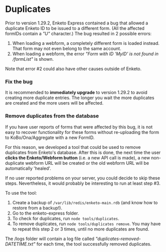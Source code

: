 Duplicates
============

Prior to version 1.29.2, Enketo Express contained a bug that allowed a duplicate Enketo ID to be issued to a different form. (All the affected formIDs contain a _"U"_ character.) The bug resulted in 2 possible errors:

1. When loading a webform, a completely different form is loaded instead. That form may not even belong to the same account.
2. When loading a webform, the error _"Form with ID 'MyID' is not found in /formList"_ is shown.

Note that error #2 could also have other causes outside of Enketo.

### Fix the bug

It is recommended to **immediately upgrade** to version 1.29.2 to avoid creating more duplicate entries. The longer you wait the more duplicates are created and the more users will be affected.

### Remove duplicates from the database

If you have user reports of forms that were affected by this bug, it is not easy to recover functionality for these forms without re-uploading the form to KoBo/Ona/Aggregate with a new FormID.

For this reason, we developed a tool that could be used to remove duplicates from Enketo's database. After this is done, the next time the user **clicks the Enketo/Webform button** (i.e. a new API call is made), a new non-duplicate webform URL will be created or the old webform URL will be automatically 'healed'. 

If no user reported problems on your server, you could decide to skip these steps. Nevertheless, it would probably be interesting to run at least step #3.

To use the tool:

1. Create a backup of `/var/lib/redis/enketo-main.rdb` (and know how to restore from a backup!).
2. Go to the enketo-express folder.
3. To check for duplicates, run `node tools/duplicates`.
4. To remove duplicates, run `node tools/duplicates remove`. You may have to repeat this step 2 or 3 times, until no more duplicates are found.

The /logs folder will contain a log file called _"duplicates-removed-DATETIME.txt"_ for each time, the tool successfully removed duplicates.
